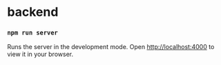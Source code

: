 # backend

### `npm run server`

Runs the server in the development mode.
Open [http://localhost:4000](http://localhost:4000) to view it in your browser.
